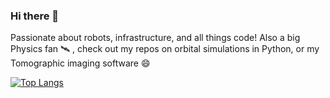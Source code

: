 ### Hi there 👋

<!--
**Ademsk1/Ademsk1** is a ✨ _special_ ✨ repository because its `README.md` (this file) appears on your GitHub profile.

Here are some ideas to get you started:

- 🔭 I’m currently working on ...
- 🌱 I’m currently learning ...
- 👯 I’m looking to collaborate on ...
- 🤔 I’m looking for help with ...
- 💬 Ask me about ...
- 📫 How to reach me: ...
- 😄 Pronouns: ...
- ⚡ Fun fact: ...
-->

Passionate about robots, infrastructure, and all things code! Also a big Physics fan 🛰️ , check out my repos on orbital simulations in Python, or my Tomographic imaging software 😄

[![Top Langs](https://github-readme-stats.vercel.app/api/top-langs/?username=Ademsk1)](https://github.com/anuraghazra/github-readme-stats&layout=compact)
